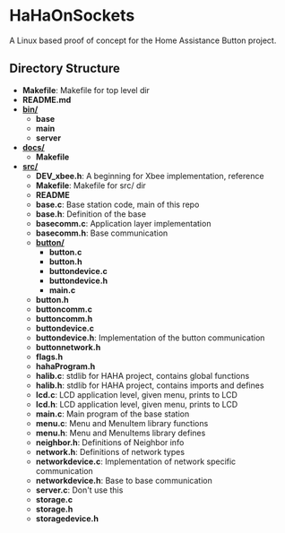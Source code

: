 # HaHaOnSockets

A Linux based proof of concept for the Home Assistance Button 	project.

## Directory Structure

- **Makefile**: Makefile for top level dir
- **README.md**
- **[bin/](bin)**
   - **base**
   - **main**
   - **server**
- **[docs/](docs)**
   - **Makefile**
- **[src/](src)**
   - **DEV_xbee.h**: A beginning for Xbee implementation, reference
   - **Makefile**: Makefile for src/ dir
   - **README**
   - **base.c**: Base station code, main of this repo
   - **base.h**: Definition of the base
   - **basecomm.c**: Application layer implementation
   - **basecomm.h**: Base communication
   - **[button/](src/button)**
      - **button.c**
      - **button.h**
      - **buttondevice.c**
      - **buttondevice.h**
      - **main.c**
   - **button.h**
   - **buttoncomm.c**
   - **buttoncomm.h**
   - **buttondevice.c**
   - **buttondevice.h**: Implementation of the button communication
   - **buttonnetwork.h**
   - **flags.h**
   - **hahaProgram.h**
   - **halib.c**: stdlib for HAHA project, contains global functions
   - **halib.h**: stdlib for HAHA project, contains imports and defines
   - **lcd.c**: LCD application level, given menu, prints to LCD
   - **lcd.h**: LCD application level, given menu, prints to LCD
   - **main.c**: Main program of the base station
   - **menu.c**: Menu and MenuItem library functions
   - **menu.h**: Menu and MenuItems library defines
   - **neighbor.h**: Definitions of Neighbor info
   - **network.h**: Definitions of network types
   - **networkdevice.c**: Implementation of network specific communication
   - **networkdevice.h**: Base to base communication
   - **server.c**: Don't use this
   - **storage.c**
   - **storage.h**
   - **storagedevice.h**
